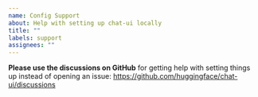 ```yaml
---
name: Config Support
about: Help with setting up chat-ui locally
title: ""
labels: support
assignees: ""
---
```


**Please use the discussions on GitHub** for getting help with setting things up instead of opening an issue: https://github.com/huggingface/chat-ui/discussions
